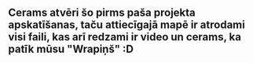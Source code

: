 ## Cerams atvēri šo pirms paša projekta apskatīšanas, taču attiecīgajā mapē ir atrodami visi faili, kas arī redzami ir video un cerams, ka patīk mūsu "Wrapiņš" :D
